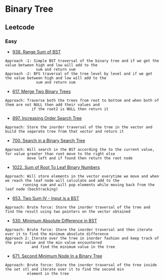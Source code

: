 # Binary Tree
## Leetcode
### Easy 
- [938. Range Sum of BST](https://leetcode.com/problems/range-sum-of-bst/)
```
Approach -1: Simple BST traversal of the binary tree and if we get the value between high and low will add to the
              sum and return sum
Approach -2: BFS traversal of the tree level by level and if we get the value between high and low will add to the
              sum and return sum
```
- [617. Merge Two Binary Trees](https://leetcode.com/problems/merge-two-binary-trees/)
```
Approach: Traverse both the trees from root to bottom and when both of them are not NULL then add their values and
            if the root2 is NULL then return it
```
- [897. Increasing Order Search Tree](https://leetcode.com/problems/increasing-order-search-tree/)
```
Approach: Store the inorder traversal of the tree in the vector and build the seperate tree from that vector and return it
```
- [700. Search in a Binary Search Tree](https://leetcode.com/problems/search-in-a-binary-search-tree/)
```
Approach: Will search in the BST according the to the current value, for value greater than root move to the right else
          move left and if found then return the root node
```
- [1022. Sum of Root To Leaf Binary Numbers](https://leetcode.com/problems/sum-of-root-to-leaf-binary-numbers/)
```
Approach: Will store elements in the vector everytime we move and when we reach the leaf node will calculate and add to the 
        running sum and will pop elements while moving back from the leaf node (backtracking)
```
- [653. Two Sum IV - Input is a BST](https://leetcode.com/problems/two-sum-iv-input-is-a-bst/)
```
Approach: Brute force: Store the inorder traversal of the tree and find the result using two pointers on the vector obtained
```
- [530. Minimum Absolute Difference in BST](https://leetcode.com/problems/minimum-absolute-difference-in-bst/)
```
Approach: Brute force: Store the inorder traversal and then iterate over it to find the minimum absolute difference
Approach 2: Iterate over the tree in inorder fashion and keep track of the prev value and the min value encountered
            and find the minimum value in the tree
```
- [671. Second Minimum Node In a Binary Tree](https://leetcode.com/problems/second-minimum-node-in-a-binary-tree/)
```
Approach: Brute force: Store the inorder traversal of the tree inside the set stl and iterate over it to find the second min
          element in the tree
```


